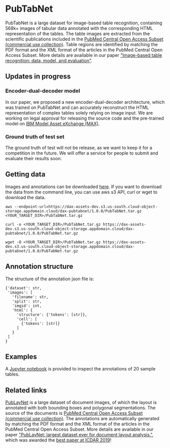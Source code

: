 # PubTabNet

PubTabNet is a large dataset for image-based table recognition, containing 568k+ images of tabular data annotated with the corresponding HTML representation of the tables. The table images are extracted from the scientific publications included in the [PubMed Central Open Access Subset (commercial use collection)](https://www.ncbi.nlm.nih.gov/pmc/tools/openftlist/). Table regions are identified by matching the PDF format and the XML format of the articles in the PubMed Central Open Access Subset. More details are available in our paper ["Image-based table recognition: data, model, and evaluation"](https://arxiv.org/abs/1911.10683).

## Updates in progress

### Encoder-dual-decoder model

In our paper, we proposed a new encoder-dual-decoder architecture, which was trained on PubTabNet and can accurately reconstruct the HTML representation of complex tables solely relying on image input. We are working on legal approval for releasing the source code and the pre-trained model on [IBM Model Asset eXchange (MAX)](https://developer.ibm.com/exchanges/models/).  

### Ground truth of test set

The ground truth of test will not be release, as we want to keep it for a competition in the future. We will offer a service for people to submit and evaluate their results soon.

## Getting data

Images and annotations can be downloaded [here](https://developer.ibm.com/exchanges/data/all/pubtabnet/). If you want to download the data from the command line, you can use aws s3 API, curl or wget to download the data.

```
aws --endpoint-url=https://dax-assets-dev.s3.us-south.cloud-object-storage.appdomain.cloud/dax-pubtabnet/1.0.0/PubTabNet.tar.gz <YOUR_TARGET_DIR>/PubTabNet.tar.gz
```

```
curl -o <YOUR_TARGET_DIR>/PubTabNet.tar.gz https://dax-assets-dev.s3.us-south.cloud-object-storage.appdomain.cloud/dax-pubtabnet/1.0.0/PubTabNet.tar.gz
```

```
wget -O <YOUR_TARGET_DIR>/PubTabNet.tar.gz https://dax-assets-dev.s3.us-south.cloud-object-storage.appdomain.cloud/dax-pubtabnet/1.0.0/PubTabNet.tar.gz
```

## Annotation structure

The structure of the annotation json file is:

```
{'dataset': str,
 'images': [
   'filename': str,
   'split': str,
   'imgid': int,
   'html': {
     'structure': {'tokens': [str]},
     'cell': [
       {'tokens': [str]}
     ]
   }
 ]
}
```

## Examples

A [Jupyter notebook](./explore_PubTabNet_dataset.ipynb) is provided to inspect the annotations of 20 sample tables.


## Related links

[PubLayNet](https://github.com/ibm-aur-nlp/PubLayNet) is a large dataset of document images, of which the layout is annotated with both bounding boxes and polygonal segmentations. The source of the documents is [PubMed Central Open Access Subset (commercial use collection)](https://www.ncbi.nlm.nih.gov/pmc/tools/openftlist/). The annotations are automatically generated by matching the PDF format and the XML format of the articles in the PubMed Central Open Access Subset. More details are available in our paper ["PubLayNet: largest dataset ever for document layout analysis."](https://arxiv.org/abs/1908.07836), which was awarded the [best paper at ICDAR 2019](http://icdar2019.org/award/)!
